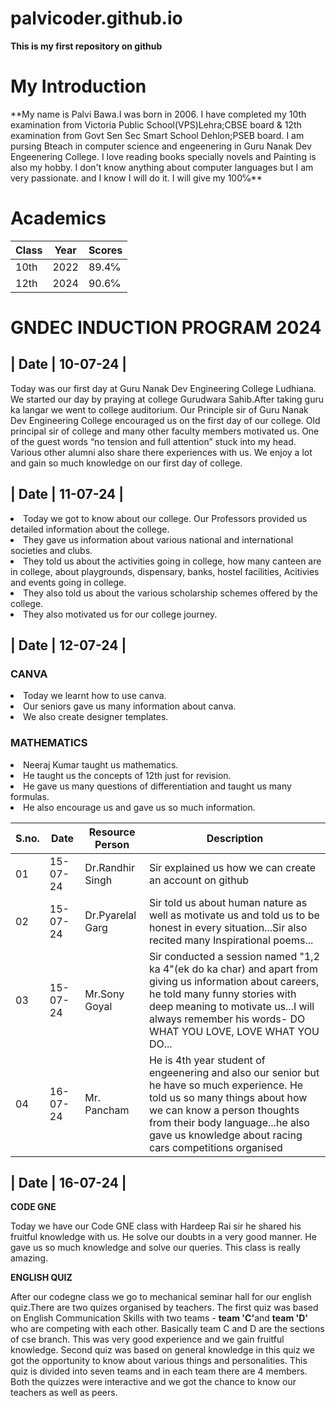 # palvicoder.github.io
**This is my first repository on github**

# My Introduction
<p>**My name is Palvi Bawa.I was born in 2006. I have completed my 10th examination from Victoria Public School(VPS)Lehra;CBSE board & 12th examination from Govt Sen Sec Smart School Dehlon;PSEB board. I am pursing Bteach in computer science and engeenering in Guru Nanak Dev Engeenering College. I love reading books specially novels and Painting is also my hobby. I don't know anything about computer languages but I am very passionate. and I know I will do it. I will give my 100℅**</p>

# Academics
| Class | Year | Scores |
| ----- | ---- | ------ |
| 10th | 2022 | 89.4℅ |
| 12th | 2024 | 90.6℅ |

# GNDEC INDUCTION PROGRAM 2024

<H2> | Date | 10-07-24 | </H2>
    

<p>Today was our first day at Guru Nanak Dev Engineering College Ludhiana. We started our day by praying at college Gurudwara Sahib.After taking guru ka langar we went to college auditorium. Our Principle sir of Guru Nanak Dev Engineering College encouraged us on the first day of our college. Old principal sir of college and many other faculty members motivated us. One of the guest words “no tension and full attention” stuck into my head. Various other alumni also share there experiences with us. We enjoy a lot and gain so much knowledge on our first day of college.</p> 

<H2> | Date | 11-07-24 | </H2>

<p><ui> 
<li>Today we got to know about our college. Our Professors provided us detailed information about the college.</li>
<li>They gave us information about various national and international societies and clubs.</li>
<li>They told us about the activities going in college, how many canteen are in college, about playgrounds, dispensary, banks, hostel facilities, Acitivies and events going in college.</li>
<li>They also told us about the various scholarship schemes offered by the college.</li>
<li>They also motivated us for our college journey.</li>
</ui></p>

<h2> | Date | 12-07-24 | </h2>

<h3>CANVA</h3>
<ui>
<li> Today we learnt how to use canva.</li>
<li> Our seniors gave us many information about canva.</li>
<li> We also create designer templates.</li>
</ui>
<h3>MATHEMATICS</h3>
<ui>
<li>Neeraj Kumar taught us mathematics.</li>
<li>He taught us the concepts of 12th just for revision.</li>
<li>He gave us many questions of differentiation and taught us many formulas.</li>
<li>He also encourage us and gave us so much information.</li>
</ui>

| S.no. | Date | Resource Person | Description |
| ----- | ----- | -----| ---- |
| 01 | 15-07-24 | Dr.Randhir Singh | Sir explained us how we can create an account on github |
| 02 | 15-07-24 | Dr.Pyarelal Garg | Sir told us about human nature as well as motivate us and told us to be honest in every situation...Sir also recited many Inspirational poems...|
| 03 | 15-07-24 | Mr.Sony Goyal | Sir conducted a session named "1,2 ka 4"(ek do ka char) and apart from giving us information about careers, he told many funny stories with deep meaning to motivate us...I will always remember his words- DO WHAT YOU LOVE, LOVE WHAT YOU DO... |
| 04 | 16-07-24 | Mr. Pancham | He is 4th year student of engeenering and also our senior but he have so much experience. He told us so many things about how we can know a person thoughts from their body language...he also gave us knowledge about racing cars competitions organised |

<h2> | Date | 16-07-24 | </h2>

<b>CODE GNE</b><br>

Today we have our Code GNE class with Hardeep Rai sir he shared his fruitful knowledge with us. He solve our doubts in a very good manner. He gave us so much knowledge and solve our queries. This class is really amazing.</br>

<b>ENGLISH QUIZ</b><br>

<p>After our codegne class we go to mechanical seminar hall for our english quiz.There are two quizes organised by teachers. The first quiz was based on English Communication Skills with two teams - <b>team 'C'</b>and <b>team 'D'</b> who are competing with each other. Basically team C and D are the sections of cse branch. This was very good experience and we gain fruitful knowledge. Second quiz was based on general knowledge in this quiz we got the opportunity to know about various things and personalities. This quiz is divided into seven teams and in each team there are 4 members. Both the quizzes were interactive and we got the chance to know our teachers as well as peers.</br></p>
